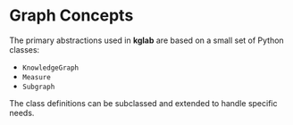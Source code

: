 # Graph Concepts


The primary abstractions used in **kglab** are based on a small set of
Python classes:

  * `KnowledgeGraph`
  * `Measure`
  * `Subgraph`

The class definitions can be subclassed and extended to handle
specific needs.